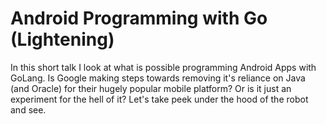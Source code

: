 # Android Programming with Go (Lightening)
In this short talk I look at what is possible programming Android Apps with GoLang. Is Google making steps towards removing it's reliance on Java (and Oracle) for their hugely popular mobile platform? Or is it just an experiment for the hell of it? Let's take peek under the hood of the robot and see.
